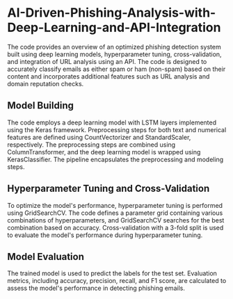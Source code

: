 # AI-Driven-Phishing-Analysis-with-Deep-Learning-and-API-Integration
The code provides an overview of an optimized phishing detection system built using deep learning models, hyperparameter tuning, cross-validation, and integration of URL analysis using an API. The code is designed to accurately classify emails as either spam or ham (non-spam) based on their content and incorporates additional features such as URL analysis and domain reputation checks.

## Model Building
The code employs a deep learning model with LSTM layers implemented using the Keras framework. Preprocessing steps for both text and numerical features are defined using CountVectorizer and StandardScaler, respectively. The preprocessing steps are combined using ColumnTransformer, and the deep learning model is wrapped using KerasClassifier. The pipeline encapsulates the preprocessing and modeling steps.

## Hyperparameter Tuning and Cross-Validation
To optimize the model's performance, hyperparameter tuning is performed using GridSearchCV. The code defines a parameter grid containing various combinations of hyperparameters, and GridSearchCV searches for the best combination based on accuracy. Cross-validation with a 3-fold split is used to evaluate the model's performance during hyperparameter tuning.

## Model Evaluation
The trained model is used to predict the labels for the test set. Evaluation metrics, including accuracy, precision, recall, and F1 score, are calculated to assess the model's performance in detecting phishing emails.
